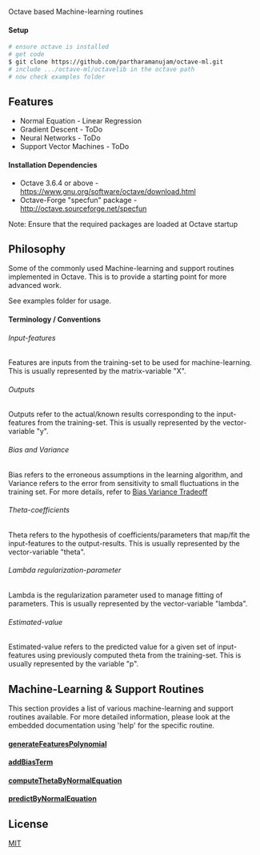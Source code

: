   Octave based Machine-learning routines

#### Setup

```bash
# ensure octave is installed
# get code
$ git clone https://github.com/partharamanujam/octave-ml.git
# include .../octave-ml/octavelib in the octave path 
# now check examples folder
```

## Features

  * Normal Equation - Linear Regression
  * Gradient Descent - ToDo
  * Neural Networks - ToDo
  * Support Vector Machines - ToDo

#### Installation Dependencies

  * Octave 3.6.4 or above - https://www.gnu.org/software/octave/download.html
  * Octave-Forge "specfun" package - http://octave.sourceforge.net/specfun

  Note: Ensure that the required packages are loaded at Octave startup

## Philosophy

  Some of the commonly used Machine-learning and support routines implemented in Octave. This is to provide a starting point for more advanced work.

  See examples folder for usage.

#### Terminology / Conventions

###### Input-features

  Features are inputs from the training-set to be used for machine-learning. This is usually represented by the matrix-variable "X".

###### Outputs

  Outputs refer to the actual/known results corresponding to the input-features from the training-set. This is usually represented by the vector-variable "y".

###### Bias and Variance

  Bias refers to the erroneous assumptions in the learning algorithm, and Variance refers to the error from sensitivity to small fluctuations in the training set. For more details, refer to [Bias Variance Tradeoff](http://en.wikipedia.org/wiki/Bias%E2%80%93variance_tradeoff)

###### Theta-coefficients

  Theta refers to the hypothesis of coefficients/parameters that map/fit the input-features to the output-results. This is usually represented by the vector-variable "theta".

###### Lambda regularization-parameter

  Lambda is the regularization parameter used to manage fitting of parameters. This is usually represented by the vector-variable "lambda".

###### Estimated-value

  Estimated-value refers to the predicted value for a given set of input-features using previously computed theta from the training-set. This is usually represented by the variable "p".

## Machine-Learning & Support Routines

  This section provides a list of various machine-learning and support routines available. For more detailed information, please look at the embedded documentation using 'help' for the specific routine.

#### [generateFeaturesPolynomial](octavelib/generateFeaturesPolynomial.m)

#### [addBiasTerm](octavelib/addBiasTerm.m)

#### [computeThetaByNormalEquation](octavelib/computeThetaByNormalEquation.m)

#### [predictByNormalEquation](octavelib/predictByNormalEquation.m)

## License

  [MIT](LICENSE)
